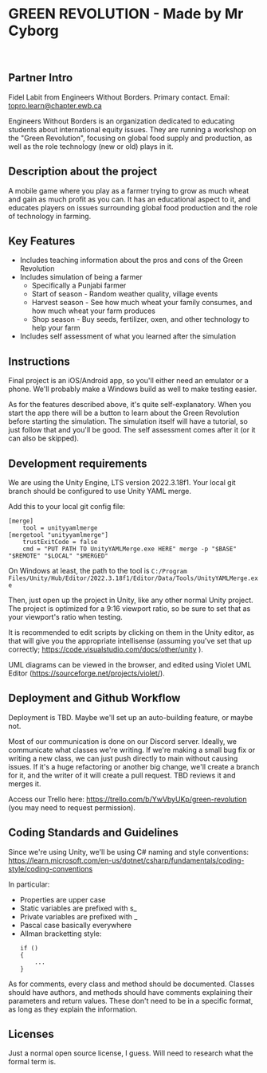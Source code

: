 # GREEN REVOLUTION - Made by Mr Cyborg
​
## Partner Intro
Fidel Labit from Engineers Without Borders. Primary contact. Email: topro.learn@chapter.ewb.ca

Engineers Without Borders is an organization dedicated to educating students about international equity issues. They are running a workshop on the "Green Revolution", focusing on global food supply and production, as well as the role technology (new or old) plays in it.

## Description about the project
A mobile game where you play as a farmer trying to grow as much wheat and gain as much profit as you can. It has an educational aspect to it, and educates players on issues surrounding global food production and the role of technology in farming.
​
## Key Features
- Includes teaching information about the pros and cons of the Green Revolution
- Includes simulation of being a farmer
    - Specifically a Punjabi farmer
    - Start of season - Random weather quality, village events
    - Harvest season - See how much wheat your family consumes, and how much wheat your farm produces
    - Shop season - Buy seeds, fertilizer, oxen, and other technology to help your farm
- Includes self assessment of what you learned after the simulation
​
## Instructions
Final project is an iOS/Android app, so you'll either need an emulator or a phone. We'll probably make a Windows build as well to make testing easier.

As for the features described above, it's quite self-explanatory. When you start the app there will be a button to learn about the Green Revolution before starting the simulation. The simulation itself will have a tutorial, so just follow that and you'll be good. The self assessment comes after it (or it can also be skipped).
 
## Development requirements
We are using the Unity Engine, LTS version 2022.3.18f1. Your local git branch should be configured to use Unity YAML merge.

Add this to your local git config file:
```
[merge]
    tool = unityyamlmerge
[mergetool "unityyamlmerge"]
    trustExitCode = false
    cmd = "PUT PATH TO UnityYAMLMerge.exe HERE" merge -p "$BASE" "$REMOTE" "$LOCAL" "$MERGED"
```

On Windows at least, the path to the tool is `C:/Program Files/Unity/Hub/Editor/2022.3.18f1/Editor/Data/Tools/UnityYAMLMerge.exe`

Then, just open up the project in Unity, like any other normal Unity project. The project is optimized for a 9:16 viewport ratio, so be sure to set that as your
viewport's ratio when testing.

It is recommended to edit scripts by clicking on them in the Unity editor, as that will give you the appropriate intellisense (assuming you've set that up correctly; https://code.visualstudio.com/docs/other/unity ).

UML diagrams can be viewed in the browser, and edited using Violet UML Editor (https://sourceforge.net/projects/violet/).
 
## Deployment and Github Workflow
Deployment is TBD. Maybe we'll set up an auto-building feature, or maybe not.

Most of our communication is done on our Discord server. Ideally, we communicate what classes we're writing. If we're making a small bug fix or writing a new class, we can just push directly to main without causing issues. If it's a huge refactoring or another big change, we'll create a branch for it, and the writer of it will create a pull request. TBD reviews it and merges it.

Access our Trello here: https://trello.com/b/YwVbyUKp/green-revolution  (you may need to request permission).

 ## Coding Standards and Guidelines
Since we're using Unity, we'll be using C# naming and style conventions: https://learn.microsoft.com/en-us/dotnet/csharp/fundamentals/coding-style/coding-conventions

In particular:
- Properties are upper case
- Static variables are prefixed with s_
- Private variables are prefixed with _
- Pascal case basically everywhere
- Allman bracketting style:
    ```
    if ()
    {
        ...
    }
    ```

As for comments, every class and method should be documented. Classes should have authors, and methods should have comments explaining their parameters and return values. These don't need to be in a specific format, as long as they explain the information.
​
 ## Licenses 
Just a normal open source license, I guess. Will need to research what the formal term is.
